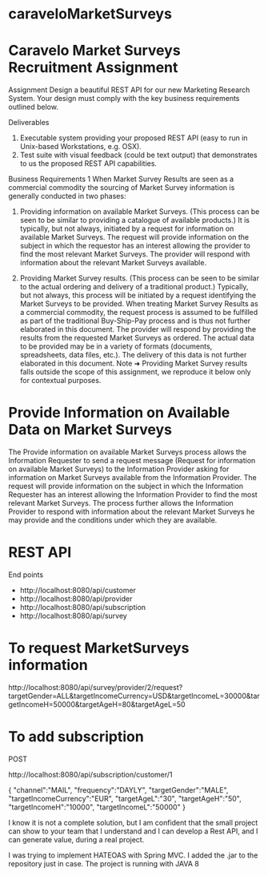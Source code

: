 # caraveloMarketSurveys

# Caravelo Market Surveys Recruitment Assignment

Assignment
Design a beautiful REST API for our new Marketing Research System. Your design must comply with the key business requirements outlined below.

Deliverables

1. Executable system providing your proposed REST API (easy to run in Unix-based Workstations, e.g. OSX).
2. Test suite with visual feedback (could be text output) that demonstrates to us the proposed REST API capabilities.

Business Requirements 1
When Market Survey Results are seen as a commercial commodity the sourcing of Market Survey information is generally conducted in two phases:

1. Providing information on available Market Surveys. (This process can be seen to be similar to providing a catalogue of available products.) It is typically, but not always, initiated by a request for information on available Market Surveys. The request will provide information on the subject in which the requestor has an interest allowing the provider to find the most relevant Market Surveys. The provider will respond with information about the relevant Market Surveys available.

2. Providing Market Survey results. (This process can be seen to be similar to the actual ordering and delivery of a traditional product.) Typically, but not always, this process will be initiated by a request identifying the Market Surveys
to be provided. When treating Market Survey Results as a commercial commodity, the request process is assumed to be fulfilled as part of the traditional Buy-Ship-Pay process and is thus not further elaborated in this document. The provider will respond by providing the results from the requested Market Surveys as ordered. The actual data to be provided may be in a variety of formats (documents, spreadsheets, data files, etc.). The delivery of this data is not
further elaborated in this document. 
Note ➜ Providing Market Survey results falls outside the scope of this assignment, we reproduce it below only for contextual purposes.


# Provide Information on Available Data on Market Surveys

The Provide information on available Market Surveys process allows the Information Requester to send a request message (Request for information on available Market Surveys) to the Information Provider asking for information on Market Surveys available from the Information Provider. The request will provide information on the subject in which the Information Requester has an interest allowing the Information Provider to find the most relevant Market Surveys. The process further allows the Information Provider to respond with information about the relevant Market Surveys he may provide and the conditions under which they are available.

# REST API
End points

* http://localhost:8080/api/customer
* http://localhost:8080/api/provider
* http://localhost:8080/api/subscription
* http://localhost:8080/api/survey

# To request MarketSurveys information

http://localhost:8080/api/survey/provider/2/request?targetGender=ALL&targetIncomeCurrency=USD&targetIncomeL=30000&targetIncomeH=50000&targetAgeH=80&targetAgeL=50

# To add subscription

POST

http://localhost:8080/api/subscription/customer/1

{
 "channel":"MAIL",
 "frequency":"DAYLY",
 "targetGender":"MALE",
 "targetIncomeCurrency":"EUR",
 "targetAgeL":"30",
 "targetAgeH":"50",
 "targetIncomeH":"10000",
 "targetIncomeL":"50000"
}


I know it is not a complete solution, but I am confident that the small project can show to your team that I understand and I can develop a Rest API, and I can generate value, during a real project.

I was trying to implement HATEOAS with Spring MVC. I added the .jar to the repository just in case.
The project is running with JAVA 8


